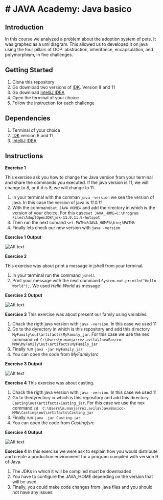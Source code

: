 # # JAVA Academy: Java basico

## Introduction

In this course we analyzed a problem about the adoption system of pets. It was graphed as a uml diagram. This allowed us to developed it on java using the four pillars of OOP: abstraction, inheritance, encapsulation, and polymorphism, in five challenges.

## Getting Started

1. Clone this repository
2. Go download two versions of [IDK](https://adoptopenjdk.net/?variant=openjdk11&jvmVariant=hotspot). Version 8 and 11
3. Go download [IntelliJ IDEA](https://www.jetbrains.com/es-es/idea/download/#section=windows) 
4. Open the terminal of your choice
5. Follow the instruction for each challenge

## Dependencies

1. Terminal of your choice
2. [IDK](https://adoptopenjdk.net/?variant=openjdk11&jvmVariant=hotspot) version 8 and 11
3. [IntelliJ IDEA](https://www.jetbrains.com/es-es/idea/download/#section=windows)

## Instructions

**Exercise 1**

This exercise ask you how to change the Java version from your terminal and share the commands you executed. If the java version is 11, we will change to 8, or if it is 8, we will change to 11.

1. In your terminal with the comman `java -version` we see the version of java. In this case the version of java is *11.0.11*
2. With the command`set JAVA_HOME=` and add the rirectory in which is the version of your choice. For this case`set JAVA_HOME=C:\Program Files\AdoptOpenJDK\jdk-11.0.11.9-hotspot`
3. Then run the next comand `set PATH=%JAVA_HOME%\bin;%PATH%`
4. Finally lets check our new version with `java -version`


**Exercise 1 Output**

![Alt text](http://i.imgur.com/sZvEHb2.png?raw=true "JavaHome")

**Exercise 2**

This exercise was about print a message in jshell from your terminal.

1. In your terminal run the command `jshell`
2. Print your message with the next command `System.out.println("Hello World");`. We used *Hello World* as message

**Exercise 2 Output**

![Alt text](http://i.imgur.com/8cQ1oYh.png?raw=true "jshell")


**Exercise 3**
This exercise was about present our family using variables.

1. Chack the rigth java version with `java -version`. In this case we used 11 
2. Go to the dyrectory in which is this repository and add this directory `MyFamily\out\artifacts\MyFamily_jar`. For this case we use the nex command `cd C:\Users\m.manjarrez.avila\JavaBasico-MMA\MyFamily\out\artifacts\MyFamily_jar`
3. Finally run `java -jar MyFamily.jar`
4. You can open the code from *MyFamily\src*

**Exercise 3 Output**

![Alt text](http://i.imgur.com/tTDDiuk.png?raw=true "variables")


**Exercise 4**
This exercise was about casting.

1. Chack the rigth java version with `java -version`. In this case we used 11 
2. Go to thedyrectory in which is this repository and add this directory `Casting\out\artifacts\Casting_jar`. For this case we use the nex command `cd  C:\Users\m.manjarrez.avila\JavaBasico-MMA\Casting\out\artifacts\Casting_jar`
3. Finally run `java -jar Casting.jar`
4. You can open the code from *Casting\src*

**Exercise 4 Output**

![Alt text](http://i.imgur.com/Psnb4ls.png?raw=true "casting")

**Exercise 4**
In this exercise we were ask to esplain how you would distribute and create a production environment for a program compiled with version 9 of Java.

1. The JDKs in which it will be compiled must be downloaded
2. You have to configure the JAVA_HOME depending on the version that will be used
3. Finally, you could make code changes from .java files and you should not have any issues


